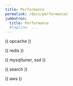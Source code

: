 ```yaml
---
title: Performance
permalink: /docs/performance/
jumbotron:
  title: Performance
  #tagline: ...
---
```


(( opcache ))

(( redis ))

(( mysqltuner, ssd ))

(( search ))

(( aws ))